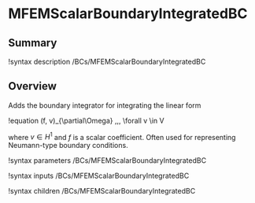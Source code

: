 # MFEMScalarBoundaryIntegratedBC

## Summary

!syntax description /BCs/MFEMScalarBoundaryIntegratedBC

## Overview

Adds the boundary integrator for integrating the linear form

!equation
(f, v)_{\partial\Omega} \,\,\, \forall v \in V

where $v \in H^1$ and $f$ is a scalar coefficient. Often used for representing Neumann-type boundary
conditions.

!syntax parameters /BCs/MFEMScalarBoundaryIntegratedBC

!syntax inputs /BCs/MFEMScalarBoundaryIntegratedBC

!syntax children /BCs/MFEMScalarBoundaryIntegratedBC
